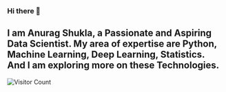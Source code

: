 ### Hi there 👋

## I am Anurag Shukla, a Passionate and Aspiring Data Scientist. My area of expertise are Python, Machine Learning, Deep Learning, Statistics. And I am exploring more on these Technologies. 

![Visitor Count](https://profile-counter.glitch.me/{anuragsh31}/count.svg)


<!--
**anuragsh31/anuragsh31** is a ✨ _special_ ✨ repository because its `README.md` (this file) appears on your GitHub profile.

Here are some ideas to get you started:

- 🔭 I’m currently working on ...
- 🌱 I’m currently learning ...
- 👯 I’m looking to collaborate on ...
- 🤔 I’m looking for help with ...
- 💬 Ask me about ...
- 📫 How to reach me: ...
- 😄 Pronouns: ...
- ⚡ Fun fact: ...
-->
